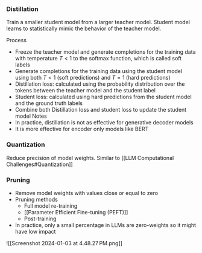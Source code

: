 ### Distillation
Train a smaller student model from a larger teacher model.
Student model learns to statistically mimic the behavior of the teacher model.

Process
- Freeze the teacher model and generate completions for the training data with temperature $T < 1$ to the softmax function, which is called soft labels
- Generate completions for the training data using the student model using both $T<1$ (soft predictions) and $T=1$ (hard predictions)
- Distillation loss: calculated using the probability distribution over the tokens between the teacher model and the student label
- Student loss: calculated using hard predictions from the student model and the ground truth labels
- Combine both Distillation loss and student loss to update the student model
Notes
- In practice, distillation is not as effective for generative decoder models
- It is more effective for encoder only models like BERT
### Quantization
Reduce precision of model weights. Similar to [[LLM Computational Challenges#Quantization]]
### Pruning
- Remove model weights with values close or equal to zero
- Pruning methods
	- Full model re-training
	- [[Parameter Efficient Fine-tuning (PEFT)]]
	- Post-training
- In practice, only a small percentage in LLMs are zero-weights so it might have low impact

![[Screenshot 2024-01-03 at 4.48.27 PM.png]]